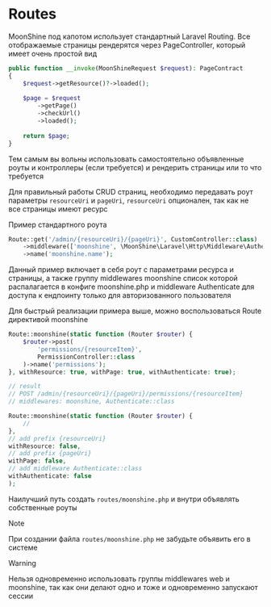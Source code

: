 # Routes

MoonShine под капотом использует стандартный Laravel Routing. Все отображаемые страницы рендерятся через PageController, который имеет очень простой вид

```php
public function __invoke(MoonShineRequest $request): PageContract  
{  
    $request->getResource()?->loaded();  
  
    $page = $request  
        ->getPage()  
        ->checkUrl()  
        ->loaded();  
  
    return $page;  
}
```

Тем самым вы вольны использовать самостоятельно объявленные роуты и контроллеры (если требуется) и рендерить страницы или то что требуется

Для правильный работы CRUD страниц, необходимо передавать роут параметры `resourceUri` и `pageUri`, `resourceUri` опционален, так как не все страницы имеют ресурс

Пример стандартного роута

```php
Route::get('/admin/{resourceUri}/{pageUri}', CustomController::class)
	->middleware(['moonshine', \MoonShine\Laravel\Http\Middleware\Authenticate::class])
	->name('moonshine.name');
```

Данный пример включает в себя роут с параметрами ресурса и страницы, а также группу middlewares moonshine список которой распалагается в конфиге moonshine.php и middleware Authenticate для доступа к ендпоинту только для авторизованного пользователя

Для быстрый реализации примера выше, можно воспользоваться Route директивой moonshine

```php
Route::moonshine(static function (Router $router) {  
    $router->post(  
        'permissions/{resourceItem}',  
        PermissionController::class  
    )->name('permissions');  
}, withResource: true, withPage: true, withAuthenticate: true);

// result
// POST /admin/{resourceUri}/{pageUri}/permissions/{resourceItem}
// middlewares: moonshine, Authenticate::class
```

```php
Route::moonshine(static function (Router $router) {  
    // 
}, 
// add prefix {resourceUri}
withResource: false, 
// add prefix {pageUri}
withPage: false, 
// add middleware Authenticate::class
withAuthenticate: false
);
```

Наилучший путь создать `routes/moonshine.php` и внутри объявлять собственные роуты

> [!NOTE]
>При создании файла `routes/moonshine.php` не забудьте объявить его в системе
>

> [!WARNING]
> Нельзя одновременно использовать группы middlewares web и moonshine, так как они делают одно и тоже и одновременно запускают сессии
>

